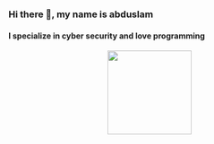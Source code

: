 ### Hi there 👋, my name is abduslam
#### I specialize in cyber security and love programming
<div id="header" align="center">
  <img src="https://media.giphy.com/media/RpYuXao1pruj098LIM/giphy.gif" width="150"/>
</div>
